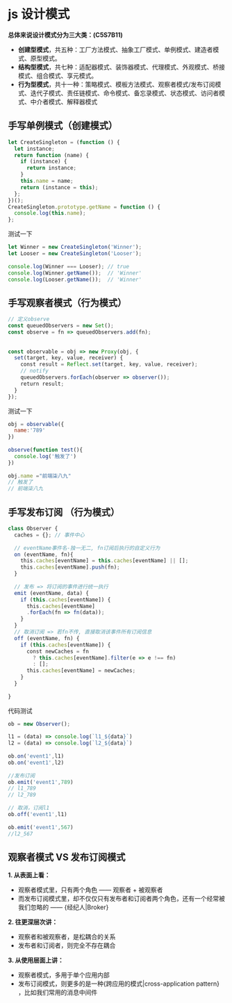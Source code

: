 # js 设计模式

**总体来说设计模式分为三大类：(C5S7B11)**

- **创建型模式**，共五种：工厂方法模式、抽象工厂模式、单例模式、建造者模式、原型模式。
- **结构型模式**，共七种：适配器模式、装饰器模式、代理模式、外观模式、桥接模式、组合模式、享元模式。
- **行为型模式**，共十一种：策略模式、模板方法模式、观察者模式/发布订阅模式、迭代子模式、责任链模式、命令模式、备忘录模式、状态模式、访问者模式、中介者模式、解释器模式

## 手写单例模式（创建模式）

```js
let CreateSingleton = (function () {
  let instance;
  return function (name) {
    if (instance) {
      return instance;
    }
    this.name = name;
    return (instance = this);
  };
})();
CreateSingleton.prototype.getName = function () {
  console.log(this.name);
};
```

测试一下

```js
let Winner = new CreateSingleton('Winner');
let Looser = new CreateSingleton('Looser');
​
console.log(Winner === Looser); // true
console.log(Winner.getName());  // 'Winner'
console.log(Looser.getName());  // 'Winner'
```

## 手写观察者模式（行为模式）

```js
// 定义observe
const queuedObservers = new Set();
const observe = fn => queuedObservers.add(fn);
​
​
const observable = obj => new Proxy(obj, {
  set(target, key, value, receiver) {
    const result = Reflect.set(target, key, value, receiver);
    // notify
    queuedObservers.forEach(observer => observer());
    return result;
  }
});
```

测试一下

```js
obj = observable({
  name:'789'
})
​
observe(function test(){
  console.log('触发了')
})
​
obj.name ="前端柒八九"
// 触发了
// 前端柒八九
```

## 手写发布订阅 （行为模式）

```js
class Observer {
  caches = {}; // 事件中心
  
  // eventName事件名-独一无二, fn订阅后执行的自定义行为
  on (eventName, fn){
    this.caches[eventName] = this.caches[eventName] || [];
    this.caches[eventName].push(fn);
  }
  
  // 发布 => 将订阅的事件进行统一执行
  emit (eventName, data) {
    if (this.caches[eventName]) {
      this.caches[eventName]
      .forEach(fn => fn(data));
    }
  }
  // 取消订阅 => 若fn不传, 直接取消该事件所有订阅信息
  off (eventName, fn) {
    if (this.caches[eventName]) {
      const newCaches = fn
        ? this.caches[eventName].filter(e => e !== fn)
        : [];
      this.caches[eventName] = newCaches;
    }
  }
​
}
```

代码测试

```js
ob = new Observer();
​
l1 = (data) => console.log(`l1_${data}`)
l2 = (data) => console.log(`l2_${data}`)
​
ob.on('event1',l1)
ob.on('event1',l2)
​
//发布订阅
ob.emit('event1',789)
// l1_789
// l2_789
​
// 取消，订阅l1
ob.off('event1',l1)
​
ob.emit('event1',567)
//l2_567
```

## 观察者模式 VS 发布订阅模式

**1. 从表面上看：**

- 观察者模式里，只有两个角色 —— 观察者 + 被观察者
- 而发布订阅模式里，却不仅仅只有发布者和订阅者两个角色，还有一个经常被我们忽略的 —— {经纪人|Broker}

**2. 往更深层次讲：**

- 观察者和被观察者，是松耦合的关系
- 发布者和订阅者，则完全不存在耦合

**3. 从使用层面上讲：**

- 观察者模式，多用于单个应用内部
- 发布订阅模式，则更多的是一种{跨应用的模式|cross-application pattern} ，比如我们常用的消息中间件
